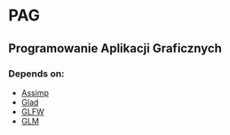 # PAG
## Programowanie Aplikacji Graficznych
### Depends on:
* [Assimp](https://github.com/assimp/assimp)
* [Glad](https://github.com/Dav1dde/glad)
* [GLFW](https://github.com/glfw/glfw)
* [GLM](https://github.com/g-truc/glm)
